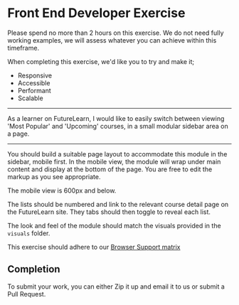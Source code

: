 Front End Developer Exercise
============================

Please spend no more than 2 hours on this exercise. We do not need fully working examples, we will assess whatever you can achieve within this timeframe.

When completing this exercise, we'd like you to try and make it;

* Responsive
* Accessible
* Performant
* Scalable

* * *

As a learner on FutureLearn, I would like to easily switch between viewing 'Most Popular' and 'Upcoming' courses, in a small modular sidebar area on a page.

* * *

You should build a suitable page layout to accommodate this module in the sidebar, mobile first. In the mobile view, the module will wrap under main content and display at the bottom of the page. You are free to edit the markup as you see appropriate.

The mobile view is 600px and below.

The lists should be numbered and link to the relevant course detail page on the FutureLearn site. They tabs should then toggle to reveal each list.

The look and feel of the module should match the visuals provided in the `visuals` folder.

This exercise should adhere to our [Browser Support matrix](https://about.futurelearn.com/browser-support/)


Completion
---------------
To submit your work, you can either Zip it up and email it to us or submit a Pull Request.


